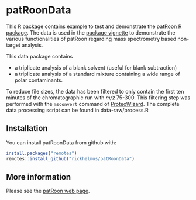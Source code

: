 # patRoonData

This R package contains example to test and demonstrate the [patRoon R package][patRoon].
The data is used in the [package vignette][patRoon-tutorial] to demonstrate the various functionalities of patRoon regarding mass spectrometry based non-target analysis.

This data package contains
* a triplicate analysis of a blank solvent (useful for blank subtraction)
* a triplicate analysis of a standard mixture containing a wide range of polar contaminants.

To reduce file sizes, the data has been filtered to only contain the first ten minutes of the chromatographic run with _m/z_ 75-300. This filtering step was performed with the `msconvert` command of [ProteoWizard]. The complete data processing script can be found in data-raw/process.R

## Installation

You can install patRoonData from github with:

``` r
install.packages("remotes")
remotes::install_github("rickhelmus/patRoonData")
```

## More information

Please see the [patRoon web page][patRoon-web].


[patRoon]: https://github.com/rickhelmus/patRoon
[patRoon-web]: https://rickhelmus.github.io/patRoon/
[patRoon-tutorial]: https://rickhelmus.github.io/patRoon/articles/tutorial.html
[OpenMS]: http://openms.de/
[ProteoWizard]: http://proteowizard.sourceforge.net/index.shtml
